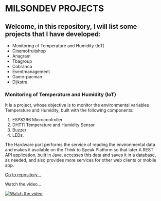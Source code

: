# MILSONDEV PROJECTS

## Welcome, in this repository, I will list some projects that I have developed:
- Monitoring of Temperature and Humidity (IoT)
- Cinemofruitshop
-	Anagram
-	Tbagroup
-	Cobranca
-	Eventmanagement
-	Game-pacman
-	Dijkstra

### __Monitoring of Temperature and Humidity (IoT)__
It is a project, whose objective is to monitor the environmental variables Temperature and Humidity, built with the following components:
  1. ESP8266 Microcontroller
  2. DHT11 Temperature and Humidity Sensor
  3. Buzzer
  4. LEDs.
 
The Hardware part performs the service of reading the environmental data and makes it available on the Think to Speak Platform so that later A REST API application, built in Java, accesses this data and saves it in a database, as needed, and also provides more services for other web clients or mobile app.

[Go to repository...](https://github.com/Milsondepaz/temperaturehumiditymonitoring)

Watch the video...

[![Watch the video](https://i.imgur.com/vKb2F1B.png)](https://youtu.be/xwdSDuig2ds)



